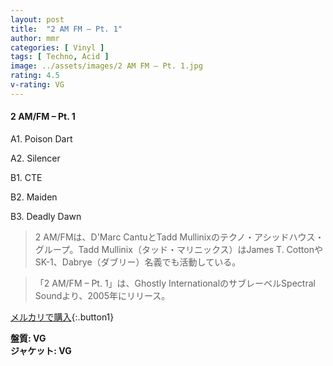 ```yaml
---
layout: post
title:  "2 AM FM – Pt. 1"
author: mmr
categories: [ Vinyl ]
tags: [ Techno, Acid ]
image: ../assets/images/2 AM FM – Pt. 1.jpg
rating: 4.5
v-rating: VG
---
```


#### 2 AM/FM – Pt. 1

A1. Poison Dart

A2. Silencer

B1. CTE

B2. Maiden

B3. Deadly Dawn

> 2 AM/FMは、D'Marc CantuとTadd Mullinixのテクノ・アシッドハウス・グループ。Tadd Mullinix（タッド・マリニックス）はJames T. CottonやSK-1、Dabrye（ダブリー）名義でも活動している。

> 「2 AM/FM – Pt. 1」は、Ghostly InternationalのサブレーベルSpectral Soundより、2005年にリリース。

[メルカリで購入](https://jp.mercari.com/item/m78418456240){:.button1}

<div class="mt-4 mb-4 d-flex align-items-center">
<strong class="mr-1">盤質: VG</strong>
</div>
<div class="mt-4 mb-4 d-flex align-items-center">
<strong class="mr-1">ジャケット: VG</strong>
</div>
